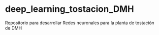 # deep_learning_tostacion_DMH
Repositorio para desarrollar Redes neuronales para la planta de tostación de DMH
